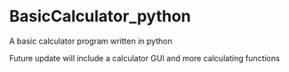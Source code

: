 # BasicCalculator_python
A basic calculator program written in python

Future update will include a calculator GUI and more calculating functions
